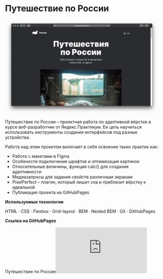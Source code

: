 # Путешествие по России

![Project preview](./images/readme-image.png)

Путешествие по России – проектная работа по адаптивной вёрстке в курсе веб-разработчик от Яндекс.Практикум. Ее цель научиться использовать инструменты создания интерфейсов под разные устройства.

Работа над этим проектом включает в себя освоение таких практик как:
* Работа с макетами в Figma
* Особености подключения шрифтов и оптимизация картинок
* Относительные величины, функция calc() для создания адаптивности
* Медиазапросы для задания свойств различным экранам
* PixelPerfect – плагин, который лишит сна и приблизит вёрстку к идеальной
* Публикация проекта на GitHubPages

**Используемые технологии**

HTML · CSS · Flexbox · Grid-layout · BEM · Nested BEM · Git · GitHubPages

**Ссылка на GitHubPages**

Путешествие по России![GitHub](https://lenapronina.github.io/russian-travel/index.html)


